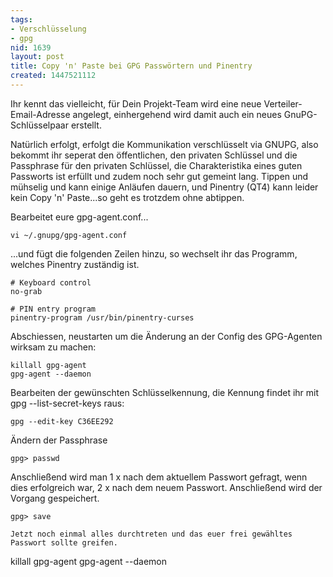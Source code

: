 ```yaml
---
tags:
- Verschlüsselung
- gpg
nid: 1639
layout: post
title: Copy 'n' Paste bei GPG Passwörtern und Pinentry
created: 1447521112
---
```

Ihr kennt das vielleicht, für Dein Projekt-Team wird eine neue Verteiler-Email-Adresse angelegt, einhergehend wird damit auch ein neues GnuPG-Schlüsselpaar erstellt.

Natürlich erfolgt, erfolgt die Kommunikation verschlüsselt via GNUPG, also bekommt ihr seperat den öffentlichen, den privaten Schlüssel und die Passphrase für den privaten Schlüssel, die Charakteristika eines guten Passworts ist erfüllt und zudem noch sehr gut gemeint lang.
Tippen und mühselig und kann einige Anläufen dauern, und  Pinentry (QT4) kann leider kein Copy 'n' Paste...so geht es trotzdem ohne abtippen.
<!--break-->

Bearbeitet eure gpg-agent.conf...
```
vi ~/.gnupg/gpg-agent.conf
```

...und fügt die folgenden Zeilen hinzu, so wechselt ihr das Programm, welches Pinentry zuständig ist.

```
# Keyboard control
no-grab

# PIN entry program
pinentry-program /usr/bin/pinentry-curses
```

Abschiessen, neustarten um die Änderung an der Config des GPG-Agenten wirksam zu machen: 
```
killall gpg-agent
gpg-agent --daemon
```

Bearbeiten der gewünschten Schlüsselkennung, die Kennung findet ihr mit gpg --list-secret-keys raus:
```
gpg --edit-key C36EE292
```
Ändern der Passphrase
```
gpg> passwd
```

Anschließend wird man 1 x nach dem aktuellem Passwort gefragt, wenn dies erfolgreich war, 2 x nach dem neuem Passwort.
Anschließend wird der Vorgang gespeichert.
```
gpg> save

Jetzt noch einmal alles durchtreten und das euer frei gewähltes Passwort sollte greifen.
```
killall gpg-agent
gpg-agent --daemon
```

